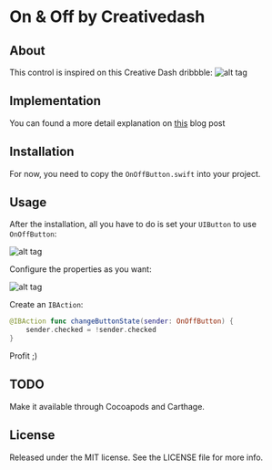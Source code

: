 On & Off by Creativedash
===========

## About
This control is inspired on this Creative Dash dribbble:
![alt tag](https://d13yacurqjgara.cloudfront.net/users/107759/screenshots/1631598/onoff.gif)

## Implementation
You can found a more detail explanation on [this](http://ramosmachado.net/?p=14) blog post 

## Installation
For now, you need to copy the `OnOffButton.swift` into your project.

## Usage
After the installation, all you have to do is set your `UIButton` to use `OnOffButton`:

![alt tag](https://cloud.githubusercontent.com/assets/7672056/14966575/95d2de1e-1089-11e6-8e22-6beb549c806b.png)

Configure the properties as you want: 

![alt tag](https://cloud.githubusercontent.com/assets/7672056/14966574/95d082cc-1089-11e6-9ef7-8215e390bb19.png)

Create an `IBAction`:

```swift
@IBAction func changeButtonState(sender: OnOffButton) {
    sender.checked = !sender.checked
}
```


Profit ;)

## TODO
Make it available through Cocoapods and Carthage.

## License
Released under the MIT license. See the LICENSE file for more info.
